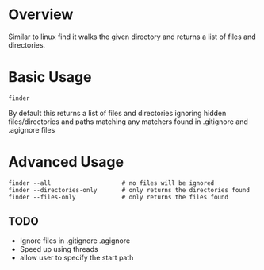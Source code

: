 # Overview

Similar to linux find it walks the given directory and returns a list of files and directories.

# Basic Usage

```
finder
```

By default this returns a list of files and directories ignoring hidden files/directories and paths matching any matchers found in .gitignore and .agignore files

# Advanced Usage

```
finder --all                    # no files will be ignored
finder --directories-only       # only returns the directories found
finder --files-only             # only returns the files found
```


## TODO

- Ignore files in .gitignore .agignore
- Speed up using threads
- allow user to specify the start path
